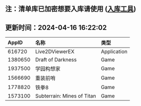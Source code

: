 ## 注：清单库已加密想要入库请使用 ([入库工具](https://github.com/BlankTMing/ManifestAutoUpdate/releases))

## 更新时间：2024-04-16 16:22:02
| AppID | 名称 | 类型  |
| :-------------------- | :----------------------------- | :----------- |
| 616720 | Live2DViewerEX| Application |
| 1380650 | Draft of Darkness| Game |
| 1937500 | 学园构想家| Game |
| 1566690 | 重装前哨| Game |
| 1778820 | 铁拳8| Game |
| 1573100 | Subterrain: Mines of Titan| Game |
